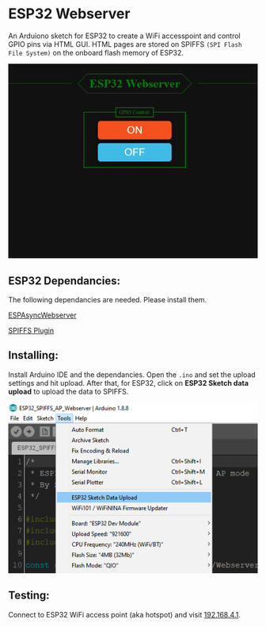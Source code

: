 
# ESP32 Webserver
An Arduiono sketch for ESP32 to create a WiFi accesspoint and control GPIO pins via HTML GUI. 
HTML pages are stored on SPIFFS `(SPI Flash File System)` on the onboard flash memory of ESP32.

![Webpage](https://raw.githubusercontent.com/shreyask21/ESP32Webserver/master/screenshot1.png)

## ESP32 Dependancies:
The following dependancies are needed. Please install them.

[ESPAsyncWebserver](https://github.com/me-no-dev/ESPAsyncWebServer)

[SPIFFS Plugin](https://github.com/me-no-dev/arduino-esp32fs-plugin)

## Installing:
Install Arduino IDE and the dependancies. Open the `.ino` and set the upload settings and hit upload.
After that, for ESP32, click on **ESP32 Sketch data upload** to upload the data to SPIFFS.

![Arduino](https://raw.githubusercontent.com/shreyask21/ESP32Webserver/master/screenshot2.png)

## Testing:
Connect to ESP32 WiFi access point (aka hotspot) and visit [192.168.4.1](http://192.168.4.1).
